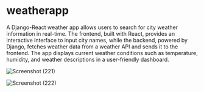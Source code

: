# weatherapp
A Django-React weather app allows users to search for city weather information in real-time. The frontend, built with React, provides an interactive interface to input city names, while the backend, powered by Django, fetches weather data from a weather API and sends it to the frontend. The app displays current weather conditions such as temperature, humidity, and weather descriptions in a user-friendly dashboard.


![Screenshot (221)](https://github.com/user-attachments/assets/d93a8d8c-9c29-46b4-82af-aa27ac48e4ff)  


![Screenshot (222)](https://github.com/user-attachments/assets/0e78d88e-fe3f-41ab-9468-d7df83c98548)
